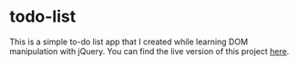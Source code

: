 # todo-list
This is a simple to-do list app that I created while learning DOM manipulation with jQuery.
You can find the live version of this project [here](https://firuzshoev.github.io/todo-list/).